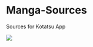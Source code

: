 # Manga-Sources

Sources for Kotatsu App



[![](https://jitpack.io/v/00Astro00/Manga-Sources.svg)](https://jitpack.io/#00Astro00/Manga-Sources)

